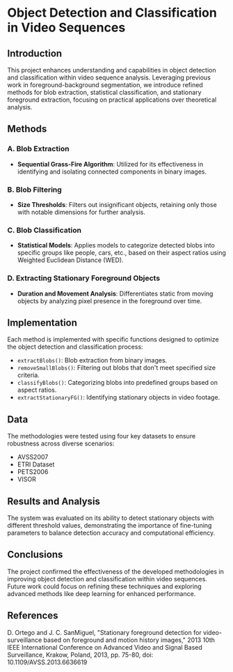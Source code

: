 # Object Detection and Classification in Video Sequences

## Introduction

This project enhances understanding and capabilities in object detection and classification within video sequence analysis. Leveraging previous work in foreground-background segmentation, we introduce refined methods for blob extraction, statistical classification, and stationary foreground extraction, focusing on practical applications over theoretical analysis.

## Methods

### A. Blob Extraction
- **Sequential Grass-Fire Algorithm**: Utilized for its effectiveness in identifying and isolating connected components in binary images.

### B. Blob Filtering
- **Size Thresholds**: Filters out insignificant objects, retaining only those with notable dimensions for further analysis.

### C. Blob Classification
- **Statistical Models**: Applies models to categorize detected blobs into specific groups like people, cars, etc., based on their aspect ratios using Weighted Euclidean Distance (WED).

### D. Extracting Stationary Foreground Objects
- **Duration and Movement Analysis**: Differentiates static from moving objects by analyzing pixel presence in the foreground over time.

## Implementation

Each method is implemented with specific functions designed to optimize the object detection and classification process:
- `extractBlobs()`: Blob extraction from binary images.
- `removeSmallBlobs()`: Filtering out blobs that don't meet specified size criteria.
- `classifyBlobs()`: Categorizing blobs into predefined groups based on aspect ratios.
- `extractStationaryFG()`: Identifying stationary objects in video footage.

## Data

The methodologies were tested using four key datasets to ensure robustness across diverse scenarios:
- AVSS2007
- ETRI Dataset
- PETS2006
- VISOR

## Results and Analysis

The system was evaluated on its ability to detect stationary objects with different threshold values, demonstrating the importance of fine-tuning parameters to balance detection accuracy and computational efficiency.

## Conclusions

The project confirmed the effectiveness of the developed methodologies in improving object detection and classification within video sequences. Future work could focus on refining these techniques and exploring advanced methods like deep learning for enhanced performance.

## References

D. Ortego and J. C. SanMiguel, "Stationary foreground detection for video-surveillance based on foreground and motion history images," 2013 10th IEEE International Conference on Advanced Video and Signal Based Surveillance, Krakow, Poland, 2013, pp. 75-80, doi: 10.1109/AVSS.2013.6636619
